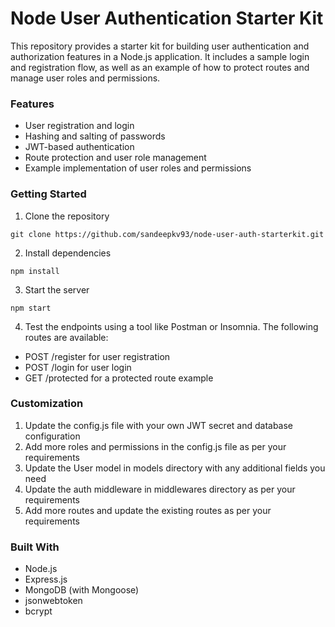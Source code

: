 # Node User Authentication Starter Kit

This repository provides a starter kit for building user authentication and authorization features in a Node.js application. It includes a sample login and registration flow, as well as an example of how to protect routes and manage user roles and permissions.

### Features
- User registration and login
- Hashing and salting of passwords
- JWT-based authentication
- Route protection and user role management
- Example implementation of user roles and permissions

### Getting Started
1. Clone the repository
```shell
git clone https://github.com/sandeepkv93/node-user-auth-starterkit.git
```

2. Install dependencies
```shell
npm install
```

3. Start the server
```shell
npm start
```

4. Test the endpoints using a tool like Postman or Insomnia. The following routes are available:
  - POST /register for user registration
  - POST /login for user login
  - GET /protected for a protected route example

### Customization
1. Update the config.js file with your own JWT secret and database configuration
2. Add more roles and permissions in the config.js file as per your requirements
3. Update the User model in models directory with any additional fields you need
4. Update the auth middleware in middlewares directory as per your requirements
5. Add more routes and update the existing routes as per your requirements

### Built With
- Node.js
- Express.js
- MongoDB (with Mongoose)
- jsonwebtoken
- bcrypt
